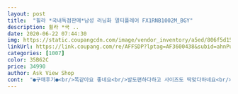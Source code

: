 ```yaml
---
layout: post 
title:  "휠라 *국내독점판매*남성 러닝화 멀티플레어 FX1RNB1002M_BGY" 
description: 휠라 *국 ..
date: 2020-06-22 07:44:30 
img: https://static.coupangcdn.com/image/vendor_inventory/a5ed/806f5d15791498ccbea9a3d2015985315a1bd085bc4cc1a4ab1c7e1d74e8.jpg 
linkUrl: https://link.coupang.com/re/AFFSDP?lptag=AF3600438&subid=ahnPublicAsk&pageKey=1281109997&itemId=2289247766&vendorItemId=70286287026&traceid=V0-113-81999d5c93511460 
categories: [1007] 
color: 35B62C 
price: 34990 
author: Ask View Shop 
cont:  "●구매후기●<br/>똑같아요 좋네요<br/>발도편하다하고 사이즈도 딱맞다하네요<br/>사준 제가 뿌듯합니다꼼꼼히 봤는데  틈잡을게 없네요<br/>정말 괜찮네요<br/>좋아요<br/>화면 그대로네요 좋은거 같아요<br/>" 
---
```

